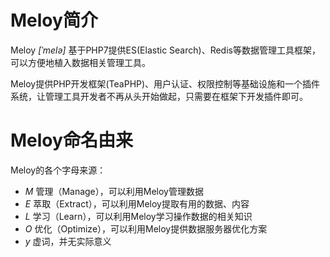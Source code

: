 # Meloy简介
Meloy *[ˈmelə]* 基于PHP7提供ES(Elastic Search)、Redis等数据管理工具框架，可以方便地植入数据相关管理工具。

Meloy提供PHP开发框架(TeaPHP)、用户认证、权限控制等基础设施和一个插件系统，让管理工具开发者不再从头开始做起，只需要在框架下开发插件即可。

# Meloy命名由来
Meloy的各个字母来源：
* *M* 管理（Manage），可以利用Meloy管理数据
* *E* 萃取（Extract），可以利用Meloy提取有用的数据、内容
* *L* 学习（Learn），可以利用Meloy学习操作数据的相关知识
* *O* 优化（Optimize），可以利用Meloy提供数据服务器优化方案
* *y* 虚词，并无实际意义


